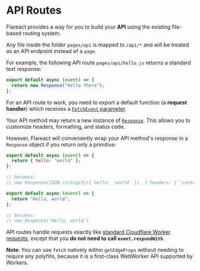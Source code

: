# API Routes

Flareact provides a way for you to build your **API** using the existing file-based routing system.

Any file inside the folder `pages/api` is mapped to `/api/*` and will be treated as an API endpoint instead of a `page`.

For example, the following API route `pages/api/hello.js` returns a standard text response:

```js
export default async (event) => {
  return new Response("Hello there");
};
```

For an API route to work, you need to export a default function (a **request handler**) which receives a [`FetchEvent` parameter](https://developers.cloudflare.com/workers/reference/apis/fetch-event).

Your API method may return a new instance of [`Response`](https://developers.cloudflare.com/workers/reference/apis/response/). This allows you to customize headers, formatting, and status code.

However, Flareact will conveniently wrap your API method's response in a `Response` object if you return only a primitive:

```js
export default async (event) => {
  return { hello: "world" };
};

// becomes:
// new Response(JSON.stringify({ hello: 'world' }), { headers: { 'content-type': 'application/json' }})

export default async (event) => {
  return "Hello, world";
};

// becomes:
// new Response('Hello, world')
```

API routes handle requests exactly like [standard Cloudflare Worker requests](https://developers.cloudflare.com/workers/about/how-it-works/), except that you **do not need to call `event.respondWith`**.

**Note**: You can use `fetch` natively within `getEdgeProps` without needing to require any polyfills, because it is a first-class WebWorker API supported by Workers.
